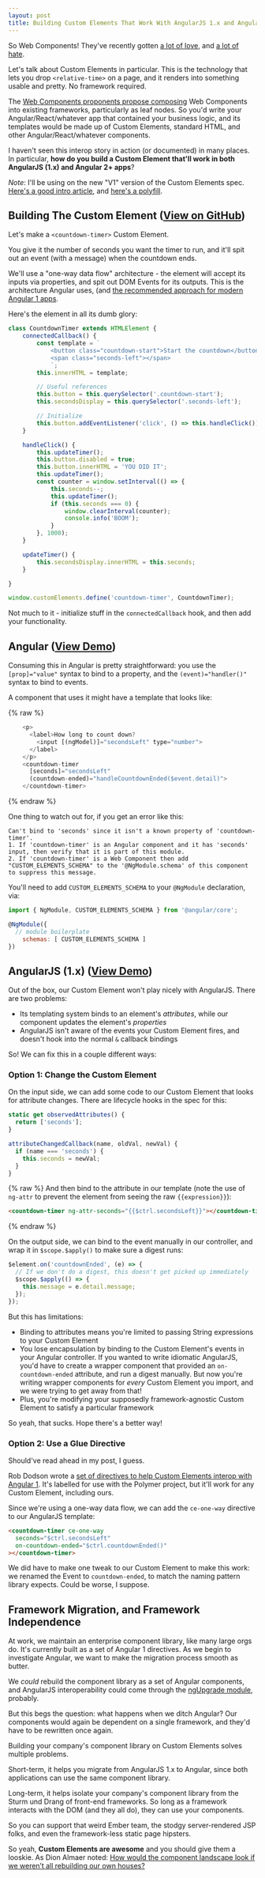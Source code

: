 ```yaml
---
layout: post
title: Building Custom Elements That Work With AngularJS 1.x and Angular
---
```


So Web Components! They've recently gotten [a lot of love][wcyay], and [a lot of hate][wcboo].

Let's talk about Custom Elements in particular.
This is the technology that lets you drop `<relative-time>` on a page, and it renders into something usable and pretty. No framework required.

The [Web Components proponents propose composing](http://staltz.com/react-could-love-web-components.html) Web Components into existing frameworks, particularly as leaf nodes.
So you'd write your Angular/React/whatever app that contained your business logic, and its templates would be made up of Custom Elements, standard HTML, and other Angular/React/whatever components.

I haven't seen this interop story in action (or documented) in many places.
In particular, **how do you build a Custom Element that'll work in both AngularJS (1.x) and Angular 2+ apps**?

*Note*: I'll be using on the new "V1" version of the Custom Elements spec. [Here's a good intro article](https://developers.google.com/web/fundamentals/primers/customelements/), and [here's a polyfill](https://github.com/WebReflection/document-register-element).

## Building The Custom Element ([View on GitHub](https://github.com/mattdsteele/countdown-timer-element))

Let's make a `<countdown-timer>` Custom Element.

You give it the number of seconds you want the timer to run, and it'll spit out an event (with a message) when the countdown ends.

We'll use a "one-way data flow" architecture - the element will accept its inputs via properties, and spit out DOM Events for its outputs. 
This is the architecture Angular uses, (and [the recommended approach for modern Angular 1 apps][ng2patterns].

Here's the element in all its dumb glory:

```javascript
class CountdownTimer extends HTMLElement {
	connectedCallback() {
		const template = `
			<button class="countdown-start">Start the countdown</button>
			<span class="seconds-left"></span>
			`;
		this.innerHTML = template;

		// Useful references
		this.button = this.querySelector('.countdown-start');
		this.secondsDisplay = this.querySelector('.seconds-left');

		// Initialize
		this.button.addEventListener('click', () => this.handleClick());
	}

	handleClick() {
		this.updateTimer();
		this.button.disabled = true;
		this.button.innerHTML = 'YOU DID IT';
		this.updateTimer();
		const counter = window.setInterval(() => {
			this.seconds--;
			this.updateTimer();
			if (this.seconds === 0) {
				window.clearInterval(counter);
				console.info('BOOM');
			}
		}, 1000);
	}

	updateTimer() {
		this.secondsDisplay.innerHTML = this.seconds;
	}

}

window.customElements.define('countdown-timer', CountdownTimer);
```

Not much to it - initialize stuff in the `connectedCallback` hook, and then add your functionality.

## Angular ([View Demo](http://plnkr.co/edit/CBbCeyDkoWhwGuyy8pYI?p=preview))

Consuming this in Angular is pretty straightforward: you use the `[prop]="value"` syntax to bind to a property, and the `(event)="handler()"` syntax to bind to events.

A component that uses it might have a template that looks like:

{% raw %}
```javascript
    <p>
      <label>How long to count down? 
        <input [(ngModel)]="secondsLeft" type="number">
      </label>
    </p>
    <countdown-timer 
      [seconds]="secondsLeft" 
      (countdown-ended)="handleCountdownEnded($event.detail)">
    </countdown-timer>
```
{% endraw %}

One thing to watch out for, if you get an error like this:

```
Can't bind to 'seconds' since it isn't a known property of 'countdown-timer'.
1. If 'countdown-timer' is an Angular component and it has 'seconds' input, then verify that it is part of this module.
2. If 'countdown-timer' is a Web Component then add "CUSTOM_ELEMENTS_SCHEMA" to the '@NgModule.schema' of this component to suppress this message.
```

You'll need to add `CUSTOM_ELEMENTS_SCHEMA` to your `@NgModule` declaration, via:

```javascript
import { NgModule, CUSTOM_ELEMENTS_SCHEMA } from '@angular/core';

@NgModule({
  // module boilerplate
	schemas: [ CUSTOM_ELEMENTS_SCHEMA ]
})
```

## AngularJS (1.x) ([View Demo](http://plnkr.co/edit/3N3Kk7bSJVgPsSImYjrv?p=preview))

Out of the box, our Custom Element won't play nicely with AngularJS. There are two problems:

* Its templating system binds to an element's *attributes*, while our component updates the element's *properties*
* AngularJS isn't aware of the events your Custom Element fires, and doesn't hook into the normal `&` callback bindings

So! We can fix this in a couple different ways:

### Option 1: Change the Custom Element

On the input side, we can add some code to our Custom Element that looks for attribute changes.
There are lifecycle hooks in the spec for this:

```javascript
static get observedAttributes() {
  return ['seconds'];
}

attributeChangedCallback(name, oldVal, newVal) {
  if (name === 'seconds') {
    this.seconds = newVal;
  }
}
```

{% raw %}
And then bind to the attribute in our template (note the use of `ng-attr` to prevent the element from seeing the raw `{{expression}}`):

```html
<countdown-timer ng-attr-seconds="{{$ctrl.secondsLeft}}"></countdown-timer>
```
{% endraw %}

On the output side, we can bind to the event manually in our controller, and wrap it in `$scope.$apply()` to make sure a digest runs:

```javascript
$element.on('countdownEnded', (e) => {
  // If we don't do a digest, this doesn't get picked up immediately
  $scope.$apply(() => {
    this.message = e.detail.message;
  });
});
```

But this has limitations:

* Binding to attributes means you're limited to passing String expressions to your Custom Element
* You lose encapsulation by binding to the Custom Element's events in your Angular controller. If you wanted to write idiomatic AngularJS, you'd have to create a wrapper component that provided an `on-countdown-ended` attribute, and run a digest manually. But now you're writing wrapper components for *every* Custom Element you import, and we were trying to get away from that!
* Plus, you're modifying your supposedly framework-agnostic Custom Element to satisfy a particular framework

So yeah, that sucks. Hope there's a better way!

### Option 2: Use a Glue Directive

Should've read ahead in my post, I guess.

Rob Dodson wrote a [set of directives to help Custom Elements interop with Angular 1](https://github.com/robdodson/angular-custom-elements). It's labelled for use with the Polymer project, but it'll work for any Custom Element, including ours.

Since we're using a one-way data flow, we can add the `ce-one-way` directive to our AngularJS template:

```html
<countdown-timer ce-one-way
  seconds="$ctrl.secondsLeft" 
  on-countdown-ended="$ctrl.countdownEnded()"
></countdown-timer>
```

We did have to make one tweak to our Custom Element to make this work:
we renamed the Event to `countdown-ended`, to match the naming pattern library expects.
Could be worse, I suppose.

## Framework Migration, and Framework Independence

At work, we maintain an enterprise component library, like many large orgs do.
It's currently built as a set of Angular 1 directives.
As we begin to investigate Angular, we want to make the migration process smooth as butter.

We *could* rebuild the component library as a set of Angular components, and
AngularJS interoperability could come through the [ngUpgrade module](https://angular.io/docs/ts/latest/guide/upgrade.html), probably.

But this begs the question: what happens when we ditch Angular? Our components would again be dependent on a single framework, and they'd have to be rewritten once again.

Building your company's component library on Custom Elements solves multiple problems.

Short-term, it helps you migrate from AngularJS 1.x to Angular, since both applications can use the same component library.

Long-term, it helps isolate your company's component library from the Sturm und Drang of front-end frameworks.
So long as a framework interacts with the DOM (and they all do), they can use your components.

So you can support that weird Ember team, the stodgy server-rendered JSP folks, and even the framework-less static page hipsters.

So yeah, **Custom Elements are awesome** and you should give them a looskie.
As Dion Almaer noted: [How would the component landscape look if we weren’t all rebuilding our own houses?](https://medium.com/ben-and-dion/web-components-building-web-tools-for-future-dion-1d0e731c96d2#.inn076mvm)

[wcyay]: https://medium.com/dev-channel/the-case-for-custom-elements-part-1-65d807b4b439#.inbchipy8
[wcboo]: https://medium.com/@tomdale/that-would-be-nice-but-in-my-experience-framework-agnostic-components-are-a-long-way-off-8c1cd5efcb7#.2sexknttl
[ng2demo]: http://plnkr.co/edit/DChy5JG3QaqOVVmauZCb?p=preview
[ng2patterns]: http://www.angular2patterns.com/
